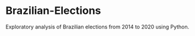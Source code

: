 # Brazilian-Elections 
Exploratory analysis of Brazilian elections from 2014 to 2020 using Python. 
